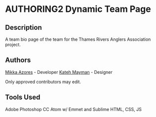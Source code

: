 # AUTHORING2 Dynamic Team Page

## Description

A team bio page of the team for the Thames Rivers Anglers Association project.

## Authors

[Mikka Azores](mailto:m_azores91446@fanshaweonline.ca) - Developer
[Kateh Mayman](mailto:kateh.m@gmail.com) - Designer

Only approved contributors may edit.

## Tools Used
Adobe Photoshop CC
Atom w/ Emmet and Sublime
HTML, CSS, JS


